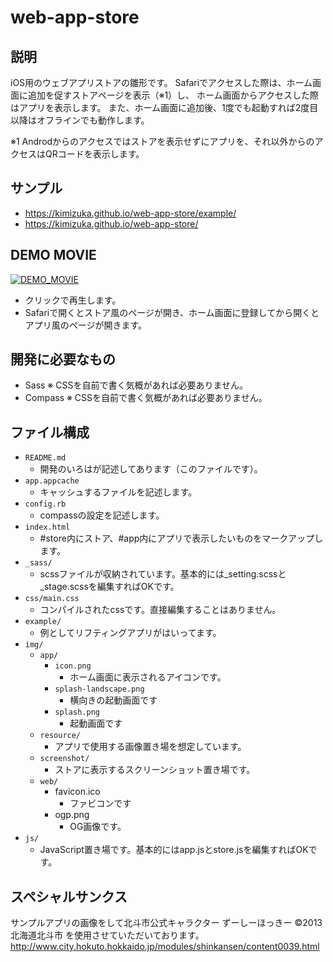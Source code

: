 web-app-store
====

## 説明
iOS用のウェブアプリストアの雛形です。
Safariでアクセスした際は、ホーム画面に追加を促すストアページを表示（※1）し、
ホーム画面からアクセスした際はアプリを表示します。
また、ホーム画面に追加後、1度でも起動すれば2度目以降はオフラインでも動作します。

※1 Androdからのアクセスではストアを表示せずにアプリを、それ以外からのアクセスはQRコードを表示します。


## サンプル
- https://kimizuka.github.io/web-app-store/example/
- https://kimizuka.github.io/web-app-store/


## DEMO MOVIE
[![DEMO_MOVIE](https://img.youtube.com/vi/hunRy-v2Cg0/0.jpg)](https://youtu.be/hunRy-v2Cg0)
- クリックで再生します。
- Safariで開くとストア風のページが開き、ホーム画面に登録してから開くとアプリ風のページが開きます。


## 開発に必要なもの
- Sass ※ CSSを自前で書く気概があれば必要ありません。
- Compass ※ CSSを自前で書く気概があれば必要ありません。


## ファイル構成

- `README.md`
  - 開発のいろはが記述してあります（このファイルです）。
- `app.appcache`
  - キャッシュするファイルを記述します。
- `config.rb`
  - compassの設定を記述します。
- `index.html`
  - #store内にストア、#app内にアプリで表示したいものをマークアップします。
- `_sass/`
  - scssファイルが収納されています。基本的には_setting.scssと_stage.scssを編集すればOKです。
- `css/main.css`
  - コンパイルされたcssです。直接編集することはありません。
- `example/`
  - 例としてリフティングアプリがはいってます。
- `img/`
  - `app/`
    - `icon.png`
      - ホーム画面に表示されるアイコンです。
    - `splash-landscape.png`
      - 横向きの起動画面です
    - `splash.png`
      - 起動画面です
  - `resource/`
    - アプリで使用する画像置き場を想定しています。
  - `screenshot/`
    - ストアに表示するスクリーンショット置き場です。
  - `web/`
    - favicon.ico
      - ファビコンです
    - ogp.png
      - OG画像です。
- `js/`
  - JavaScript置き場です。基本的にはapp.jsとstore.jsを編集すればOKです。


## スペシャルサンクス
サンプルアプリの画像をして北斗市公式キャラクター ずーしーほっきー ©2013 北海道北斗市 を使用させていただいております。
http://www.city.hokuto.hokkaido.jp/modules/shinkansen/content0039.html